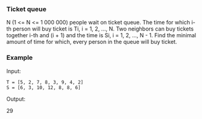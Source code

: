 ### Ticket queue

N (1 <= N <= 1 000 000) people wait on ticket queue. The time for which i-th person will buy ticket is Ti, i = 1, 2, ..., N. 
Two neighbors can buy tickets together i-th and (i + 1) and the time is Si, i = 1, 2, ..., N - 1.
Find the minimal amount of time for which, every person in the queue will buy ticket.  

### Example 

Input:

```
T = [5, 2, 7, 8, 3, 9, 4, 2]
S = [6, 3, 10, 12, 8, 8, 6]
```

Output: 

29
